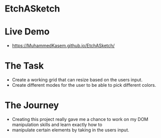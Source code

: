 # EtchASketch

# Live Demo
 - https://MuhammedKasem.github.io/EtchASketch/

# The Task
 - Create a working grid that can resize based on the users input.
 - Create different modes for the user to be able to pick different colors.

# The Journey
 - Creating this project really gave me a chance to work on my DOM manipulation skills and learn exactly how to
 - manipulate certain elements by taking in the users input.

